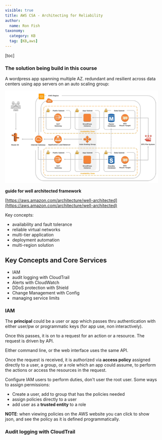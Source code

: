 ```yaml
---
visible: true
title: AWS CSA - Architecting for Reliability
author:
  name: Ron Fish
taxonomy:
  category: KB
  tag: [KB,aws]
---
```

[toc]

### The solution being build in this course
A wordpress app spanning multiple AZ. redundant and resilient across data centers using app servers on an auto scaling group:

![](./3.png)

**guide for well architected framework**

[https://aws.amazon.com/architecture/well-architected](https://aws.amazon.com/architecture/well-architected)

Key concepts:
- availability and fault tolerance
- reliable virtual networks
- multi-tier application
- deployment automation
- multi-region solution

## Key Concepts and Core Services
- IAM 
- audit logging with CloudTrail
- Alerts with CloudWatch
- DDoS protection with Shield
- Change Management with Config
- managing service limits

### IAM

The **principal** could be a user or app which passes thru authentication with either user/pw or programmatic keys (for app use, non interactively). 

Once this passes, it is on to a request for an action or a resource. The request is driven by API. 

Either command line, or the web interface uses the same API.

Once the request is received, it is authorized via **access policy** assigned directly to a user, a group, or a role which an app could assume, to perform the actions or access the resources in the request.

Configure IAM users to perform duties, don't user the root user.
Some ways to assign permissions:
 - Create a user, add to group that has the policies needed
 - assign policies directly to a user
 - add user as a **trusted entity** to a role



**NOTE**: when viewing policies on the AWS website you can click to show json, and see the policy as it is defined programmatically.

### Audit logging with CloudTrail